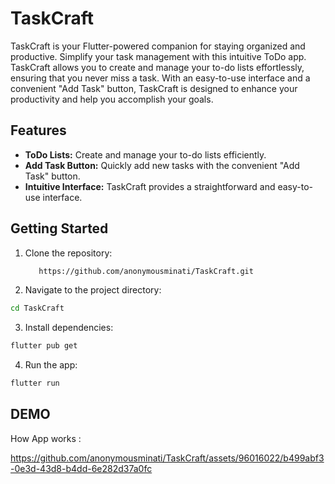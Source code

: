 # TaskCraft

TaskCraft is your Flutter-powered companion for staying organized and productive. Simplify your task management with this intuitive ToDo app. TaskCraft allows you to create and manage your to-do lists effortlessly, ensuring that you never miss a task. With an easy-to-use interface and a convenient "Add Task" button, TaskCraft is designed to enhance your productivity and help you accomplish your goals.

## Features

- **ToDo Lists:** Create and manage your to-do lists efficiently.
- **Add Task Button:** Quickly add new tasks with the convenient "Add Task" button.
- **Intuitive Interface:** TaskCraft provides a straightforward and easy-to-use interface.

## Getting Started

1. Clone the repository:

   ```bash
      https://github.com/anonymousminati/TaskCraft.git
   ```


2. Navigate to the project directory:
  
  ```bash
  cd TaskCraft
  ```

3. Install dependencies:
  ```bash
  flutter pub get
  
  ```
4. Run the app:

  ```bash
  flutter run
  
  ```

## DEMO

How App works :



https://github.com/anonymousminati/TaskCraft/assets/96016022/b499abf3-0e3d-43d8-b4dd-6e282d37a0fc


